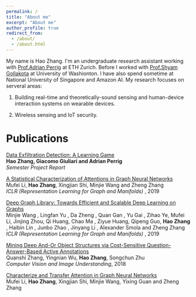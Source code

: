 ```yaml
---
permalink: /
title: "About me"
excerpt: "About me"
author_profile: true
redirect_from: 
  - /about/
  - /about.html
---
```

My name is Hao Zhang. I'm an undergraduate research assistant working with [Prof.Adrian Perrig](https://netsec.ethz.ch/people/aperrig/) at ETH Zurich. Before I  worked with [Prof.Shyam Gollakota](https://homes.cs.washington.edu/~gshyam/) at University of Washionton. I have also spend sometime at National University of Singapore and Amazon AI. My research focuses on serveral areas:

1. Building real-time and theoretically-sound sensing and human-device interaction systems on wearable devices.<br>

2. Wireless sensing and IoT security.<br>

Publications
======

[Data Exfiltration Detection: A Learning Game](https://www.dropbox.com/s/ek7182imsp7s2xl/semester-project-report.pdf?dl=0)<br>
<b> Hao Zhang, Giacomo Giuliari and Adrian Perrig</b><br>
<i> Semester Project Report </i><br>

[A Statistical Characterization of Attentions in Graph Neural Networks](https://rlgm.github.io/papers/62.pdf)<br>
Mufei Li, <b>Hao Zhang</b>, Xingjian Shi, Minjie Wang and Zheng Zhang <br>
<i> ICLR (Representation Learning for Graph and Manifolds) </i>, 2019<br>

[Deep Graph Library: Towards Efficient and Scalable Deep Learning on Graphs](https://arxiv.org/abs/1909.01315v1)<br>
Minjie Wang , Lingfan Yu , Da Zheng , Quan Gan , Yu Gai , Zihao Ye, Mufei Li, Jinjing Zhou, Qi
Huang, Chao Ma , Ziyue Huang, Qipeng Guo, <b>Hao Zhang</b> , Haibin Lin , Junbo Zhao , Jinyang Li ,
Alexander Smola and Zheng Zhang <br>
<i> ICLR (Representation Learning for Graph and Manifolds) </i>, 2019<br>

[Mining Deep And-Or Object Structures via Cost-Sensitive Question-Answer-Based Active Annotations](https://arxiv.org/abs/1708.03911)<br>
Quanshi Zhang, Yingnian Wu, <b>Hao Zhang</b>, Songchun Zhu <br>
<i> Computer Vision and Image Understanding</i>, 2018<br> 

[Characterize and Transfer Attention in Graph Neural Networks](https://openreview.net/pdf?id=SkeBBJrFPH)<br>
Mufei Li, <b>Hao Zhang</b>, Xingjian Shi, Minjie Wang, Yixing Guan and Zheng Zhang <br>

